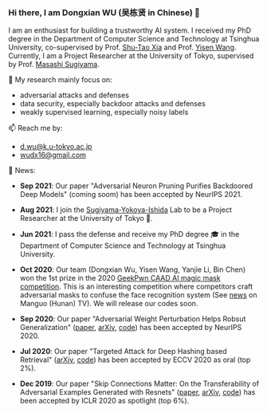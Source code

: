 ### Hi there, I am Dongxian WU (吴栋贤 in Chinese) 👋

I am an enthusiast for building a trustworthy AI system. I received my PhD degree in the Department of Computer Science and Technology at Tsinghua University, co-supervised by Prof. [Shu-Tao Xia](https://scholar.google.com/citations?user=koAXTXgAAAAJ&hl=en) and Prof. [Yisen Wang](https://sites.google.com/site/csyisenwang/). Currently, I am a Project Researcher at the University of Tokyo, supervised by Prof. [Masashi Sugiyama](http://www.ms.k.u-tokyo.ac.jp/sugi/index.html).

🔭 My research mainly focus on:
- adversarial attacks and defenses
- data security, especially backdoor attacks and defenses
- weakly supervised learning, especially noisy labels

📫 Reach me by:
- d.wu@k.u-tokyo.ac.jp
- wudx16@gmail.com


💬 News:
- **Sep 2021**: Our paper "Adversarial Neuron Pruning Purifies Backdoored Deep Models" (coming soom) has been accepted by NeurIPS 2021.

- **Aug 2021**: I join the [Sugiyama-Yokoya-Ishida](http://www.ms.k.u-tokyo.ac.jp/index.html) Lab to be a Project Researcher at the University of Tokyo 🗻.

- **Jun 2021**: I pass the defense and receive my PhD degree 🎓 in the Department of Computer Science and Technology at Tsinghua University.

- **Oct 2020**: Our team (Dongxian Wu, Yisen Wang, Yanjie Li, Bin Chen) won the 1st prize in the 2020 [GeekPwn CAAD AI magic mask competition](http://hof.geekpwn.org/zh/index.html). This is an interesting competition where competitors craft adversarial masks to confuse the face recognition system (See [news](https://www.mgtv.com/b/334872/10358357.html?fpa=se&lastp=so_result) on Manguo (Hunan) TV). We will release our codes soon.

- **Sep 2020**: Our paper "Adversarial Weight Perturbation Helps Robsut Generalization" ([paper](https://papers.nips.cc/paper/2020/hash/1ef91c212e30e14bf125e9374262401f-Abstract.html), [arXiv](https://arxiv.org/pdf/2004.05884.pdf), [code](https://github.com/csdongxian/AWP)) has been accepted by NeurIPS 2020.

- **Jul 2020**: Our paper "Targeted Attack for Deep Hashing based Retrieval" ([arXiv](https://arxiv.org/pdf/2004.07955.pdf), [code](https://github.com/jiawangbai/DHTA-master)) has been accepted by ECCV 2020 as oral (top 2%).

- **Dec 2019**: Our paper "Skip Connections Matter: On the Transferability of Adversarial Examples Generated with Resnets" ([paper](https://openreview.net/forum?id=BJlRs34Fvr), [arXiv](https://arxiv.org/pdf/2002.05990.pdf),  [code](https://github.com/csdongxian/skip-connections-matter)) has been accepted by ICLR 2020 as spotlight (top 6%).
